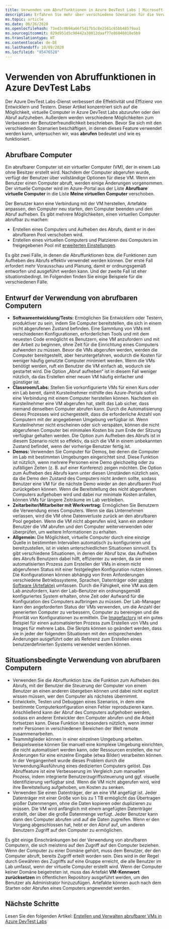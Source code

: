 ```yaml
---
title: Verwenden von Abruffunktionen in Azure DevTest Labs | Microsoft-Dokumentation
description: Erfahren Sie mehr über verschiedene Szenarien für die Verwendung von Abruffunktionen bzw. Funktionen zum Aufheben eines Abrufs in Azure DevTest Labs
ms.topic: article
ms.date: 06/26/2020
ms.openlocfilehash: 73ed3c0b94a66f5d17b5c8e2561c65bb48579aa1
ms.sourcegitcommit: 829d951d5c90442a38012daaf77e86046018e5b9
ms.translationtype: HT
ms.contentlocale: de-DE
ms.lasthandoff: 10/09/2020
ms.locfileid: "85476528"
---
```

# <a name="use-claim-capabilities-in-azure-devtest-labs"></a>Verwenden von Abruffunktionen in Azure DevTest Labs
Der Azure DevTest Labs-Dienst verbessert die Effektivität und Effizienz von Entwicklern und Testern. Dieser Artikel konzentriert sich auf die Möglichkeit, virtuelle Computer in Azure DevTest Labs abzurufen oder den Abruf aufzuheben. Außerdem werden verschiedene Möglichkeiten zum Verbessern der Benutzerfreundlichkeit beschrieben. Bevor Sie sich mit den verschiedenen Szenarien beschäftigen, in denen dieses Feature verwendet werden kann, untersuchen wir, was **abrufen** bedeutet und wie es funktioniert.

## <a name="claimable-machines"></a>Abrufbare Computer
Ein abrufbarer Computer ist ein virtueller Computer (VM), der in einem Lab ohne Besitzer erstellt wird. Nachdem der Computer abgerufen wurde, verfügt der Benutzer über vollständige Optionen für diese VM. Wenn ein Benutzer einen Computer abruft, werden einige Änderungen vorgenommen. Der virtuelle Computer wird im Azure-Portal aus der Liste **Abrufbare virtuelle Computer** in die Liste **Meine virtuellen Computer** verschoben. 

Der Benutzer kann eine Verbindung mit der VM herstellen, Artefakte anpassen, den Computer neu starten, den Computer beenden und den Abruf aufheben. Es gibt mehrere Möglichkeiten, einen virtuellen Computer abrufbar zu machen:

- Erstellen eines Computers und Aufheben des Abrufs, damit er in den abrufbaren Pool verschoben wird. 
- Erstellen eines virtuellen Computers und Platzieren des Computers im freigegebenen Pool mit [erweiterten Einstellungen](https://azure.microsoft.com/updates/azure-devtest-labs-claim-lab-vms-from-a-shared-pool/).

Es gibt zwei Fälle, in denen die Abruffunktionen bzw. die Funktionen zum Aufheben des Abrufs effektiv verwendet werden können. Der erste Fall erfordert mehr Vorausschau und Planung, damit er ordnungsgemäß entworfen und ausgeführt werden kann. Und der zweite Fall ist eher situationsbedingt. Im Folgenden finden Sie einige Beispiele für die verschiedenen Fälle.

## <a name="designed-use-of-claimable-machines"></a>Entwurf der Verwendung von abrufbaren Computern

- **Softwareentwicklung/Tests:** Ermöglichen Sie Entwicklern oder Testern, produktiver zu sein, indem Sie Computer bereitstellen, die sich in einem nicht abgerufenen Zustand befinden. Eine Sammlung von VMs mit verschiedenen Konfigurationen, erforderlichen Tools und mit dem neuesten Code ermöglicht es Benutzern, eine VM anzufordern und mit der Arbeit zu beginnen, ohne Zeit für die Einrichtung eines Computers aufwenden zu müssen. Bevor die VMs abgerufen werden, werden die Computer bereitgestellt, aber heruntergefahren, wodurch die Kosten für weniger häufig genutzte Computer minimiert werden. Wenn die VMs benötigt werden, ruft ein Benutzer die VM einfach ab, wodurch sie gestartet wird. Die Option „Abruf aufheben“ ist in diesem Fall weniger nützlich, da das Erstellen einer neuen VM häufig einfacher und günstiger ist.
- **Classroom/Labs:** Stellen Sie vorkonfigurierte VMs für einen Kurs oder ein Lab bereit, damit Kursteilnehmer mithilfe des Azure-Portals sofort eine Verbindung mit einem Computer herstellen können.  Nachdem ein Kursteilnehmer eine VM abgerufen hat, stellt das Lab sicher, dass niemand denselben Computer abrufen kann. Durch die Automatisierung dieses Prozesses wird sichergestellt, dass die erforderliche Anzahl von Computern mit der angegebenen Umgebung verfügbar ist. Wenn Kursteilnehmer nicht erscheinen oder sich verspäten, können die nicht abgerufenen Computer bei minimalen Kosten bis zum Ende der Sitzung verfügbar gehalten werden. Die Option zum Aufheben des Abrufs ist in diesem Szenario nicht so effektiv, da sich die VM in einem unbekannten Zustand befindet, wenn der vorherige Benutzer fertig ist.
- **Demos:** Verwenden Sie Computer für Demos, bei denen die Computer im Lab mit bestimmten Umgebungen eingerichtet sind. Diese Funktion ist nützlich, wenn mehrere Personen eine Demo gleichzeitig oder zu zufälligen Zeiten (z. B. auf einer Konferenz) zeigen möchten. Die Option zum Aufheben des Abrufs kann unter diesen Umständen nützlich sein, da die Demo den Zustand des Computers nicht ändern sollte, sodass Benutzer eine VM für die nächste Demo wieder an den abrufbaren Pool zurückgeben können. Wenn die Bereitstellung des nicht abgerufenen Computers aufgehoben wird und dabei nur minimale Kosten anfallen, können VMs für längere Zeiträume im Lab verbleiben.
- **Zeitarbeiter/Mitarbeiter mit Werkvertrag:** Ermöglichen Sie Benutzern die Verwendung eines Computers. Wenn sie das Unternehmen verlassen, wird die VM ohne Datenverluste zurück an den abrufbaren Pool gegeben. Wenn die VM nicht abgerufen wird, kann ein anderer Benutzer die VM abrufen und den Computer weiterverwenden oder überprüfen, um weitere Informationen zu erhalten.
- **Allgemein:** Die Möglichkeit, virtuelle Computer durch eine einzige Quelle in bestimmten Intervallen automatisch zu konfigurieren und bereitzustellen, ist in vielen unterschiedlichen Situationen sinnvoll. Es gibt verschiedene Situationen, in denen der Abruf bzw. das Aufheben des Abrufs Benutzern dabei hilft, effizienter zu werden, da sie einen automatisierten Prozess zum Erstellen der VMs in einem nicht abgerufenen Status mit einer festgelegten Konfiguration nutzen können. Die Konfigurationen können abhängig von Ihren Anforderungen verschiedene Betriebssysteme, Sprachen, Datenträger oder [andere Software (Artefakte)](devtest-lab-artifact-author.md) umfassen. Durch die Fähigkeit, eine VM aus dem Lab anzufordern, kann der Lab-Benutzer ein ordnungsgemäß konfiguriertes System erhalten, ohne Zeit oder Aufwand für die Konfiguration des Computers aufbringen zu müssen. Der Lab-Manager kann den angeforderten Status der VMs verwenden, um die Anzahl der generierten Computer zu verbessern, Computer zu bereinigen und die Priorität von Konfigurationen zu ermitteln. Die [Imagefactory](image-factory-create.md) ist ein gutes Beispiel für einen automatisierten Prozess zum Erstellen von VMs und Images für mehrere Labs. Die Skripts können so geändert werden, dass sie in jeder der folgenden Situationen mit den entsprechenden Änderungen ausgeführt oder als Referenz zum Erstellen eines benutzerdefinierten Systems verwendet werden können.

## <a name="situational-use-of-claimable-machines"></a>Situationsbedingte Verwendung von abrufbaren Computern

- Verwenden Sie die Abruffunktion bzw. die Funktion zum Aufheben des Abrufs, mit der Benutzer die Steuerung der Computer von einem Benutzer an einen anderen übergeben können und dabei nicht explizit wissen müssen, wer den Computer als nächstes übernimmt.
- Entwickeln, Testen und Debuggen eines Szenarios, in dem eine bestimmte Computerkonfiguration einen Fehler reproduzieren kann. Anschließend kann der Abruf des Computers aufgehoben werden, sodass ein anderer Entwickler den Computer abrufen und die Arbeit fortsetzen kann. Diese Funktion ist besonders nützlich, wenn immer mehr Personen in verschiedenen Bereichen der Welt remote zusammenarbeiten. 
- Teammitglieder können in einer einzelnen Umgebung arbeiten. Beispielsweise können Sie manuell eine komplexe Umgebung einrichten, die nicht automatisiert werden kann, oder Ressourcen erstellen, die nur Änderungen für eine einzelne Eingabe (etwa Bilder) verarbeiten können. In der Vergangenheit wurde dieses Problem durch die Verwendung/Ausführung eines dedizierten Computers gelöst. Das Abruffeature ist eine Verbesserung im Vergleich zum manuellen Prozess, indem integrierte Benutzerzugriffssteuerung und ggf. visuelle Identifizierung verfügbar sind. Wenn die VM nicht abgerufen wird, wird ihre Bereitstellung aufgehoben, um Kosten zu senken.
- Verwenden Sie einen Datenträger, der an eine VM angefügt ist. Jeder Datenträger mit einer Größe von bis zu 1 TB ermöglicht das Übertragen großer Datenmengen, ohne die Daten kopieren oder duplizieren zu müssen. Die VM wird anfänglich mit einem angefügten Datenträger erstellt, der über die große Datenmenge verfügt.  Jeder Benutzer kann dann den Computer abrufen und auf die Daten zugreifen. Wenn er den Vorgang abgeschlossen hat, hebt er den Abruf auf, um anderen Benutzern Zugriff auf den Computer zu ermöglichen.

Es gibt einige Einschränkungen bei der Verwendung von abrufbaren Computern, die sich meistens auf den Zugriff auf den Computer beziehen. Wenn der Computer zu einer Domäne gehört, muss dem Benutzer, der den Computer abruft, bereits Zugriff erteilt worden sein. Dies wird in der Regel durch Gewähren des Zugriffs auf eine Gruppe erreicht, die alle Benutzer im Lab umfasst, wenn der virtuelle Computer erstellt wird. Wenn der Computer keiner Domäne beigetreten ist, muss das Artefakt **VM-Kennwort zurücksetzen** im öffentlichen Repository ausgeführt werden, um den Benutzer als Administrator hinzuzufügen.  Artefakte können auch nach dem Starten oder Abrufen eines Computers angewendet werden.

## <a name="next-steps"></a>Nächste Schritte
Lesen Sie den folgenden Artikel: [Erstellen und Verwalten abrufbarer VMs in Azure DevTest Labs](devtest-lab-add-claimable-vm.md)

